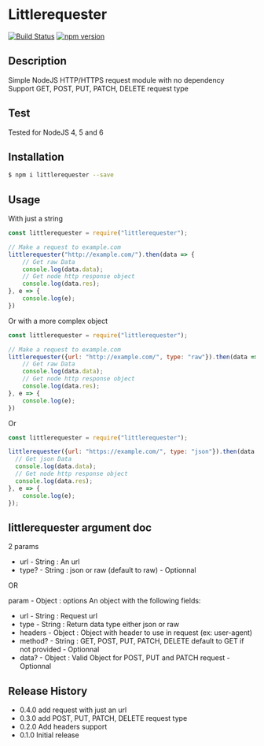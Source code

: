 # Littlerequester

[![Build Status](https://travis-ci.org/AzSiAz/Littlerequester.svg?branch=master)](https://travis-ci.org/AzSiAz/Littlerequester)
[![npm version](https://img.shields.io/npm/v/littlerequester.svg)](https://www.npmjs.com/package/littlerequester)
<!--[![Downloads](https://img.shields.io/npm/dt/littlerequester.svg)](https://www.npmjs.com/package/littlerequester)-->

## Description

Simple NodeJS HTTP/HTTPS request module with no dependency      
Support GET, POST, PUT, PATCH, DELETE request type      

## Test
Tested for NodeJS 4, 5 and 6     

## Installation
```sh
$ npm i littlerequester --save
```

## Usage
With just a string
```js
const littlerequester = require("littlerequester");

// Make a request to example.com
littlerequester("http://example.com/").then(data => {
    // Get raw Data
    console.log(data.data);
    // Get node http response object
    console.log(data.res);
}, e => {
    console.log(e);
})
```
Or with a more complex object
```js
const littlerequester = require("littlerequester");

// Make a request to example.com
littlerequester({url: "http://example.com/", type: "raw"}).then(data => {
    // Get raw Data
    console.log(data.data);
    // Get node http response object
    console.log(data.res);
}, e => {
    console.log(e);
})
```
Or
```js
const littlerequester = require("littlerequester");

littlerequester({url: "https://example.com/", type: "json"}).then(data => {
  // Get json Data
  console.log(data.data);
  // Get node http response object
  console.log(data.res);
}, e => {
    console.log(e);
});
```

## littlerequester argument doc

2 params
- url - String : An url      
- type? - String : json or raw (default to raw) - Optionnal       

OR    

param - Object : options An object with the following fields:        
- url - String : Request url       
- type - String : Return data type either json or raw      
- headers - Object : Object with header to use in request (ex: user-agent)    
- method? - String : GET, POST, PUT, PATCH, DELETE default to GET if not provided - Optionnal     
- data? - Object : Valid Object for POST, PUT and PATCH request - Optionnal     

## Release History

* 0.4.0 add request with just an url
* 0.3.0 add POST, PUT, PATCH, DELETE request type
* 0.2.0 Add headers support
* 0.1.0 Initial release
